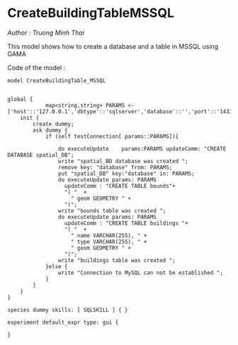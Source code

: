 [//]: # (keyword|statement_remove)
[//]: # (keyword|statement_put)
[//]: # (keyword|skill_SQLSKILL)
[//]: # (keyword|concept_database)
#  CreateBuildingTableMSSQL


_Author : Truong Minh Thai_

   This model shows how to create a database and a table in MSSQL using GAMA
 

Code of the model : 

```
model CreateBuildingTable_MSSQL


global {
			map<string,string> PARAMS <- ['host'::'127.0.0.1','dbtype'::'sqlserver','database'::'','port'::'1433','user'::'sa','passwd'::'tmt'];
	init {
		create dummy;
		ask dummy {
			if (self testConnection[ params::PARAMS]){
				
 			    do executeUpdate    params:PARAMS updateComm: "CREATE DATABASE spatial_DB"; 
 			    write "spatial_BD database was created ";
 			    remove key: "database" from: PARAMS;
				put "spatial_DB" key:"database" in: PARAMS;
				do executeUpdate params: PARAMS 
				  updateComm : "CREATE TABLE bounds"+
				  "( "  +
                    " geom GEOMETRY " + 
                  ")";
				write "bounds table was created ";
				do executeUpdate params: PARAMS 
				  updateComm : "CREATE TABLE buildings "+
				  "( "  +
                   	" name VARCHAR(255), " + 
                    " type VARCHAR(255), " + 
                    " geom GEOMETRY " + 
                  ")";
                write "buildings table was created ";
 			}else {
 				write "Connection to MySQL can not be established ";
 			}	
		}
	}
}

species dummy skills: [ SQLSKILL ] { }
     
experiment default_expr type: gui {

}
```
